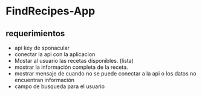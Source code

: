 # FindRecipes-App
## requerimientos
- api key de sponacular
- conectar la api con la aplicacion
- Mostar al usuario las recetas disponibles. (lista)
- mostrar la información completa de la receta.
- mostrar mensaje de cuando no se puede conectar a la api o los datos no encuentran información
- campo de busqueda para el usuario